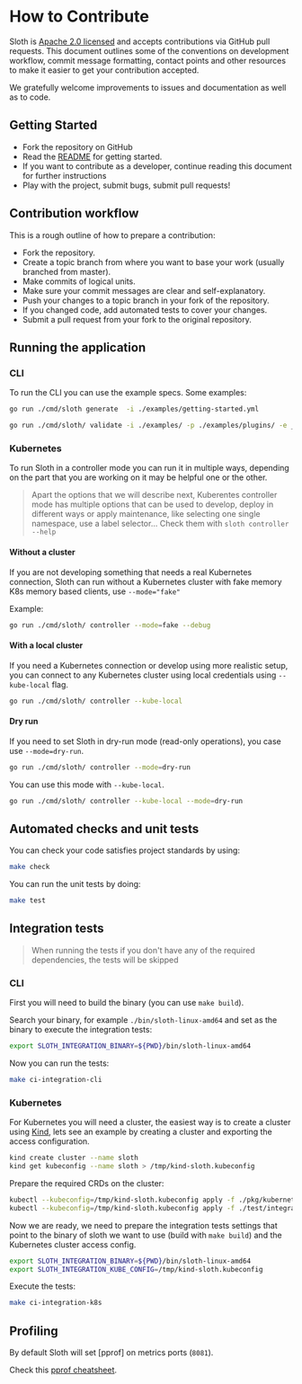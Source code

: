 # How to Contribute

Sloth is [Apache 2.0 licensed](LICENSE) and accepts contributions via GitHub
pull requests. This document outlines some of the conventions on development
workflow, commit message formatting, contact points and other resources to make
it easier to get your contribution accepted.

We gratefully welcome improvements to issues and documentation as well as to code.

## Getting Started

- Fork the repository on GitHub
- Read the [README](README.md#getting-started) for getting started.
- If you want to contribute as a developer, continue reading this document for further instructions
- Play with the project, submit bugs, submit pull requests!

## Contribution workflow

This is a rough outline of how to prepare a contribution:

- Fork the repository.
- Create a topic branch from where you want to base your work (usually branched from master).
- Make commits of logical units.
- Make sure your commit messages are clear and self-explanatory.
- Push your changes to a topic branch in your fork of the repository.
- If you changed code, add automated tests to cover your changes.
- Submit a pull request from your fork to the original repository.

## Running the application

### CLI

To run the CLI you can use the example specs. Some examples:

```bash
go run ./cmd/sloth generate  -i ./examples/getting-started.yml

go run ./cmd/sloth/ validate -i ./examples/ -p ./examples/plugins/ -e _gen
```

### Kubernetes

To run Sloth in a controller mode you can run it in multiple ways, depending on the part that you are working on it may be helpful one or the other.

> Apart the options that we will describe next, Kuberentes controller mode has multiple options that can be used to develop, deploy in different ways or apply maintenance, like selecting one single namespace, use a label selector... Check them with `sloth controller --help`

#### Without a cluster

If you are not developing something that needs a real Kubernetes connection, Sloth can run without a Kubernetes cluster with fake memory K8s memory based clients, use `--mode="fake"`

Example:

```bash
go run ./cmd/sloth/ controller --mode=fake --debug
```

#### With a local cluster

If you need a Kubernetes connection or develop using more realistic setup, you can connect to any Kubernetes cluster using local credentials using `--kube-local` flag.

```bash
go run ./cmd/sloth/ controller --kube-local
```

#### Dry run

If you need to set Sloth in dry-run mode (read-only operations), you case use `--mode=dry-run`.

```bash
go run ./cmd/sloth/ controller --mode=dry-run
```

You can use this mode with `--kube-local`.

```bash
go run ./cmd/sloth/ controller --kube-local --mode=dry-run
```

## Automated checks and unit tests

You can check your code satisfies project standards by using:

```bash
make check
```

You can run the unit tests by doing:

```bash
make test
```

## Integration tests

> When running the tests if you don't have any of the required dependencies, the tests will be skipped

### CLI

First you will need to build the binary (you can use `make build`).

Search your binary, for example `./bin/sloth-linux-amd64` and set as the binary to execute the integration tests:

```bash
export SLOTH_INTEGRATION_BINARY=${PWD}/bin/sloth-linux-amd64
```

Now you can run the tests:

```bash
make ci-integration-cli
```

### Kubernetes

For Kubernetes you will need a cluster, the easiest way is to create a cluster using [Kind], lets see an example by creating a cluster and exporting the access configuration.

```bash
kind create cluster --name sloth
kind get kubeconfig --name sloth > /tmp/kind-sloth.kubeconfig
```

Prepare the required CRDs on the cluster:

```bash
kubectl --kubeconfig=/tmp/kind-sloth.kubeconfig apply -f ./pkg/kubernetes/gen/crd/
kubectl --kubeconfig=/tmp/kind-sloth.kubeconfig apply -f ./test/integration/crd
```

Now we are ready, we need to prepare the integration tests settings that point to the binary of sloth we want to use (build with `make build`) and the Kubernetes cluster access config.

```bash
export SLOTH_INTEGRATION_BINARY=${PWD}/bin/sloth-linux-amd64
export SLOTH_INTEGRATION_KUBE_CONFIG=/tmp/kind-sloth.kubeconfig
```

Execute the tests:

```bash
make ci-integration-k8s
```

## Profiling

By default Sloth will set [pprof] on metrics ports (`8081`).

Check this [pprof cheatsheet][pprof-cheatsheet].

[kind]: https://github.com/kubernetes-sigs/kind
[pprof-cheatsheet]: https://gist.github.com/slok/33dad1d0d0bae07977e6d32bcc010188
